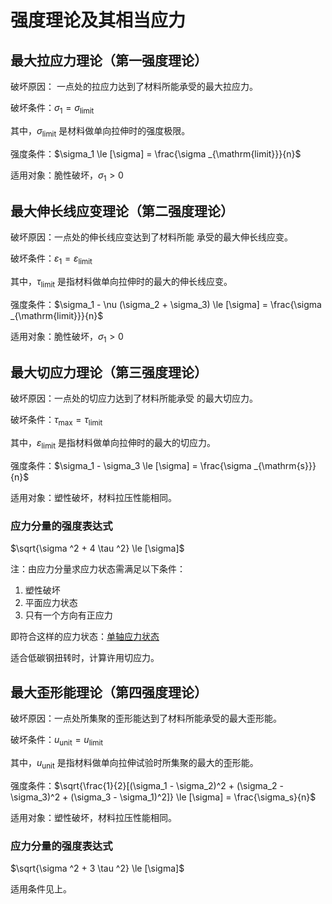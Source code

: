 # 强度理论及其相当应力

## 最大拉应力理论（第一强度理论）

破坏原因： 一点处的拉应力达到了材料所能承受的最大拉应力。

破坏条件：$\sigma_1 = \sigma _{\mathrm{limit}}$

其中，$\sigma _{\mathrm{limit}}$ 是材料做单向拉伸时的强度极限。

强度条件：$\sigma_1 \le [\sigma] = \frac{\sigma _{\mathrm{limit}}}{n}$

适用对象：脆性破坏，$\sigma_1>0$

## 最大伸长线应变理论（第二强度理论）

破坏原因：一点处的伸长线应变达到了材料所能 承受的最大伸长线应变。

破坏条件：$\varepsilon _1 = \varepsilon _{\mathrm{limit}}$

其中，$\tau _{\mathrm{limit}}$ 是指材料做单向拉伸时的最大的伸长线应变。

强度条件：$\sigma_1 - \nu (\sigma_2 + \sigma_3) \le [\sigma] = \frac{\sigma _{\mathrm{limit}}}{n}$

适用对象：脆性破坏，$\sigma_1>0$

## 最大切应力理论（第三强度理论）

破坏原因：一点处的切应力达到了材料所能承受
的最大切应力。

破坏条件：$\tau _{\max} = \tau _{\mathrm{limit}}$

其中，$\varepsilon _{\mathrm{limit}}$ 是指材料做单向拉伸时的最大的切应力。

强度条件：$\sigma_1 - \sigma_3 \le [\sigma] = \frac{\sigma _{\mathrm{s}}}{n}$

适用对象：塑性破坏，材料拉压性能相同。

### 应力分量的强度表达式

$\sqrt{\sigma ^2 + 4 \tau ^2} \le [\sigma]$

注：由应力分量求应力状态需满足以下条件：
1. 塑性破坏
2. 平面应力状态
3. 只有一个方向有正应力

即符合这样的应力状态：[单轴应力状态](应力状态.md#单轴应力状态)

适合低碳钢扭转时，计算许用切应力。

## 最大歪形能理论（第四强度理论）

破坏原因：一点处所集聚的歪形能达到了材料所能承受的最大歪形能。

破坏条件：$u_{\mathrm{unit}} = u_{\mathrm{limit}}$

其中，$u_{\mathrm{unit}}$ 是指材料做单向拉伸试验时所集聚的最大的歪形能。

强度条件：$\sqrt{\frac{1}{2}[(\sigma_1 - \sigma_2)^2 + (\sigma_2 - \sigma_3)^2 + (\sigma_3 - \sigma_1)^2]} \le [\sigma] = \frac{\sigma_s}{n}$

适用对象：塑性破坏，材料拉压性能相同。

### 应力分量的强度表达式

$\sqrt{\sigma ^2 + 3 \tau ^2} \le [\sigma]$

适用条件见上。

## 